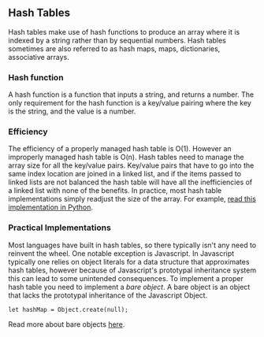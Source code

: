 ## Hash Tables

Hash tables make use of hash functions to produce an array where it is indexed by a string rather than by sequential numbers. Hash tables sometimes are also referred to as hash maps, maps, dictionaries, associative arrays.

### Hash function

A hash function is a function that inputs a string, and returns a number. The only requirement for the hash function is a key/value pairing where the key is the string, and the value is a number.

### Efficiency

The efficiency of a properly managed hash table is O(1). However an improperly managed hash table is O(n). Hash tables need to manage the array size for all the key/value pairs. Key/value pairs that have to go into the same index location are joined in a linked list, and if the items passed to linked lists are not balanced the hash table will have all the inefficiencies of a linked list with none of the benefits. In practice, most hash table implementations simply readjust the size of the array. For example, [read this implementation in Python](https://mail.python.org/pipermail/python-list/2000-March/048085.html).

### Practical Implementations

Most languages have built in hash tables, so there typically isn't any need to reinvent the wheel. One notable exception is Javascript. In Javascript typically one relies on object literals for a data structure that approximates hash tables, however because of Javascript's prototypal inheritance system this can lead to some unintended consequences. To implement a proper hash table you need to implement a *bare object*. A bare object is an object that lacks the prototypal inheritance of the Javascript Object.

`let hashMap = Object.create(null);`

Read more about bare objects [here](http://ryanmorr.com/true-hash-maps-in-javascript/).
